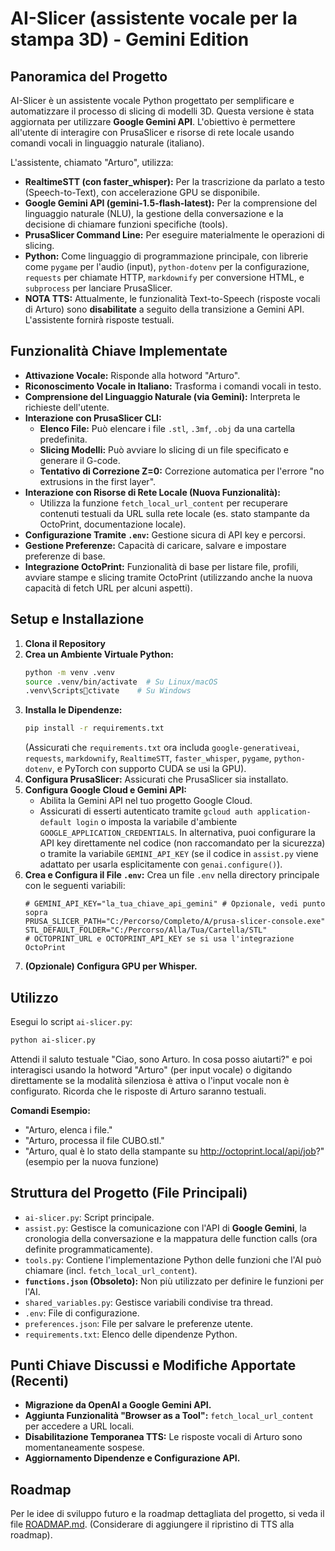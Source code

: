 # AI-Slicer (assistente vocale per la stampa 3D) - Gemini Edition

## Panoramica del Progetto

AI-Slicer è un assistente vocale Python progettato per semplificare e automatizzare il processo di slicing di modelli 3D. Questa versione è stata aggiornata per utilizzare **Google Gemini API**. L'obiettivo è permettere all'utente di interagire con PrusaSlicer e risorse di rete locale usando comandi vocali in linguaggio naturale (italiano).

L'assistente, chiamato "Arturo", utilizza:
* **RealtimeSTT (con faster_whisper):** Per la trascrizione da parlato a testo (Speech-to-Text), con accelerazione GPU se disponibile.
* **Google Gemini API (gemini-1.5-flash-latest):** Per la comprensione del linguaggio naturale (NLU), la gestione della conversazione e la decisione di chiamare funzioni specifiche (tools).
* **PrusaSlicer Command Line:** Per eseguire materialmente le operazioni di slicing.
* **Python:** Come linguaggio di programmazione principale, con librerie come `pygame` per l'audio (input), `python-dotenv` per la configurazione, `requests` per chiamate HTTP, `markdownify` per conversione HTML, e `subprocess` per lanciare PrusaSlicer.
* **NOTA TTS:** Attualmente, le funzionalità Text-to-Speech (risposte vocali di Arturo) sono **disabilitate** a seguito della transizione a Gemini API. L'assistente fornirà risposte testuali.

## Funzionalità Chiave Implementate

* **Attivazione Vocale:** Risponde alla hotword "Arturo".
* **Riconoscimento Vocale in Italiano:** Trasforma i comandi vocali in testo.
* **Comprensione del Linguaggio Naturale (via Gemini):** Interpreta le richieste dell'utente.
* **Interazione con PrusaSlicer CLI:**
    * **Elenco File:** Può elencare i file `.stl`, `.3mf`, `.obj` da una cartella predefinita.
    * **Slicing Modelli:** Può avviare lo slicing di un file specificato e generare il G-code.
    * **Tentativo di Correzione Z=0:** Correzione automatica per l'errore "no extrusions in the first layer".
* **Interazione con Risorse di Rete Locale (Nuova Funzionalità):**
    * Utilizza la funzione `fetch_local_url_content` per recuperare contenuti testuali da URL sulla rete locale (es. stato stampante da OctoPrint, documentazione locale).
* **Configurazione Tramite `.env`:** Gestione sicura di API key e percorsi.
* **Gestione Preferenze:** Capacità di caricare, salvare e impostare preferenze di base.
* **Integrazione OctoPrint:** Funzionalità di base per listare file, profili, avviare stampe e slicing tramite OctoPrint (utilizzando anche la nuova capacità di fetch URL per alcuni aspetti).

## Setup e Installazione

1.  **Clona il Repository**
2.  **Crea un Ambiente Virtuale Python:**
    ```bash
    python -m venv .venv
    source .venv/bin/activate  # Su Linux/macOS
    .venv\Scriptsctivate    # Su Windows
    ```
3.  **Installa le Dipendenze:**
    ```bash
    pip install -r requirements.txt
    ```
    (Assicurati che `requirements.txt` ora includa `google-generativeai`, `requests`, `markdownify`, `RealtimeSTT`, `faster_whisper`, `pygame`, `python-dotenv`, e PyTorch con supporto CUDA se usi la GPU).
4.  **Configura PrusaSlicer:** Assicurati che PrusaSlicer sia installato.
5.  **Configura Google Cloud e Gemini API:**
    *   Abilita la Gemini API nel tuo progetto Google Cloud.
    *   Assicurati di esserti autenticato tramite `gcloud auth application-default login` o imposta la variabile d'ambiente `GOOGLE_APPLICATION_CREDENTIALS`. In alternativa, puoi configurare la API key direttamente nel codice (non raccomandato per la sicurezza) o tramite la variabile `GEMINI_API_KEY` (se il codice in `assist.py` viene adattato per usarla esplicitamente con `genai.configure()`).
6.  **Crea e Configura il File `.env`:**
    Crea un file `.env` nella directory principale con le seguenti variabili:
    ```dotenv
    # GEMINI_API_KEY="la_tua_chiave_api_gemini" # Opzionale, vedi punto sopra
    PRUSA_SLICER_PATH="C:/Percorso/Completo/A/prusa-slicer-console.exe"
    STL_DEFAULT_FOLDER="C:/Percorso/Alla/Tua/Cartella/STL"
    # OCTOPRINT_URL e OCTOPRINT_API_KEY se si usa l'integrazione OctoPrint
    ```
7.  **(Opzionale) Configura GPU per Whisper.**

## Utilizzo

Esegui lo script `ai-slicer.py`:
```bash
python ai-slicer.py
```
Attendi il saluto testuale "Ciao, sono Arturo. In cosa posso aiutarti?" e poi interagisci usando la hotword "Arturo" (per input vocale) o digitando direttamente se la modalità silenziosa è attiva o l'input vocale non è configurato. Ricorda che le risposte di Arturo saranno testuali.

**Comandi Esempio:**
* "Arturo, elenca i file."
* "Arturo, processa il file CUBO.stl."
* "Arturo, qual è lo stato della stampante su http://octoprint.local/api/job?" (esempio per la nuova funzione)

## Struttura del Progetto (File Principali)

* `ai-slicer.py`: Script principale.
* `assist.py`: Gestisce la comunicazione con l'API di **Google Gemini**, la cronologia della conversazione e la mappatura delle function calls (ora definite programmaticamente).
* `tools.py`: Contiene l'implementazione Python delle funzioni che l'AI può chiamare (incl. `fetch_local_url_content`).
* **`functions.json` (Obsoleto):** Non più utilizzato per definire le funzioni per l'AI.
* `shared_variables.py`: Gestisce variabili condivise tra thread.
* `.env`: File di configurazione.
* `preferences.json`: File per salvare le preferenze utente.
* `requirements.txt`: Elenco delle dipendenze Python.

## Punti Chiave Discussi e Modifiche Apportate (Recenti)

* **Migrazione da OpenAI a Google Gemini API.**
* **Aggiunta Funzionalità "Browser as a Tool":** `fetch_local_url_content` per accedere a URL locali.
* **Disabilitazione Temporanea TTS:** Le risposte vocali di Arturo sono momentaneamente sospese.
* **Aggiornamento Dipendenze e Configurazione API.**

## Roadmap

Per le idee di sviluppo futuro e la roadmap dettagliata del progetto, si veda il file [ROADMAP.md](ROADMAP.md). (Considerare di aggiungere il ripristino di TTS alla roadmap).

